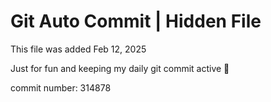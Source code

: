 # Git Auto Commit | Hidden File

This file was added Feb 12, 2025

Just for fun and keeping my daily git commit active 🤪

commit number: 314878
